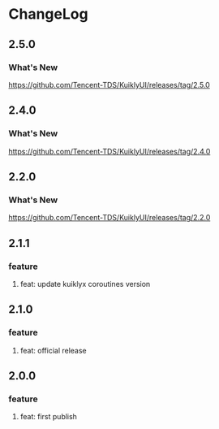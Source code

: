 # ChangeLog

## 2.5.0
### What's New
https://github.com/Tencent-TDS/KuiklyUI/releases/tag/2.5.0

## 2.4.0
### What's New
https://github.com/Tencent-TDS/KuiklyUI/releases/tag/2.4.0

## 2.2.0
### What's New
https://github.com/Tencent-TDS/KuiklyUI/releases/tag/2.2.0

## 2.1.1
### feature
1. feat: update kuiklyx coroutines version

## 2.1.0
### feature
1. feat: official release

## 2.0.0
### feature
1. feat: first publish